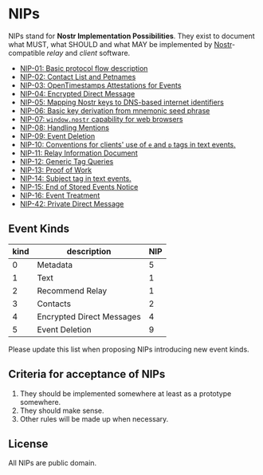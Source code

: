 # NIPs

NIPs stand for **Nostr Implementation Possibilities**. They exist to document what MUST, what SHOULD and what MAY be implemented by [Nostr](https://github.com/fiatjaf/nostr)-compatible _relay_ and _client_ software.

- [NIP-01: Basic protocol flow description](01.md)
- [NIP-02: Contact List and Petnames](02.md)
- [NIP-03: OpenTimestamps Attestations for Events](03.md)
- [NIP-04: Encrypted Direct Message](04.md)
- [NIP-05: Mapping Nostr keys to DNS-based internet identifiers](05.md)
- [NIP-06: Basic key derivation from mnemonic seed phrase](06.md)
- [NIP-07: `window.nostr` capability for web browsers](07.md)
- [NIP-08: Handling Mentions](08.md)
- [NIP-09: Event Deletion](09.md)
- [NIP-10: Conventions for clients' use of `e` and `p` tags in text events.](10.md)
- [NIP-11: Relay Information Document](11.md)
- [NIP-12: Generic Tag Queries](12.md)
- [NIP-13: Proof of Work](13.md)
- [NIP-14: Subject tag in text events.](14.md)
- [NIP-15: End of Stored Events Notice](15.md)
- [NIP-16: Event Treatment](16.md)
- [NIP-42: Private Direct Message](42.md)

## Event Kinds

| kind | description               | NIP |
|------|---------------------------|-----|
| 0    | Metadata                  | 5   |
| 1    | Text                      | 1   |
| 2    | Recommend Relay           | 1   |
| 3    | Contacts                  | 2   |
| 4    | Encrypted Direct Messages | 4   |
| 5    | Event Deletion            | 9   |

Please update this list when proposing NIPs introducing new event kinds.

## Criteria for acceptance of NIPs

1. They should be implemented somewhere at least as a prototype somewhere.
2. They should make sense.
3. Other rules will be made up when necessary.

## License

All NIPs are public domain.

